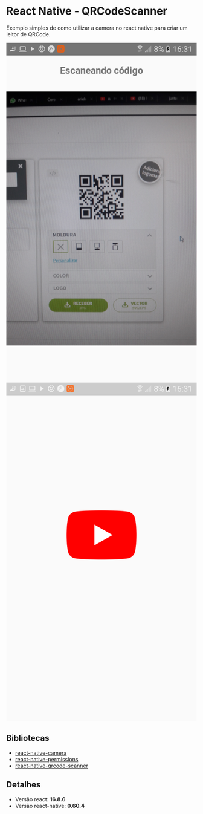 ﻿# React Native - QRCodeScanner

Exemplo simples de como utilizar a camera no react native para criar um leitor de QRCode.

![img_1](https://github.com/greysonmrx/QRCodeScanner/blob/master/Screenshot_20190810-163120%5B1%5D.png)
![img_2](https://github.com/greysonmrx/QRCodeScanner/blob/master/Screenshot_20190810-163126%5B1%5D.png)

## Bibliotecas
* [react-native-camera](https://github.com/react-native-community/react-native-camera)
* [react-native-permissions](https://github.com/react-native-community/react-native-permissions)
* [react-native-qrcode-scanner](https://github.com/moaazsidat/react-native-qrcode-scanner)

## Detalhes
* Versão react: **16.8.6**
* Versão react-native: **0.60.4**
